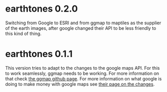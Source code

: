 # earthtones 0.2.0

Switching from Google to ESRI and from ggmap to maptiles as the supplier of the earth images, after google changed their API to be less friendly to this kind of thing.  

# earthtones 0.1.1

This version tries to adapt to the changes to the google maps API.  For this to work seamlessly, ggmap needs to be working.  For more information on that check [the ggmap github page](https://github.com/dkahle/ggmap).  For more information on what google is doing to make money with google maps see [their page on the changes](https://developers.google.com/maps/documentation/geocoding/usage-and-billing).  